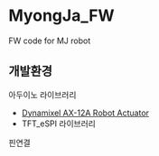 # MyongJa_FW
FW code for MJ robot


## 개발환경

아두이노 라이브러리
- [Dynamixel AX-12A Robot Actuator](https://github.com/likhogub/AX-12A-servo-library/tree/master)
- TFT_eSPI 라이브러리

핀연결
